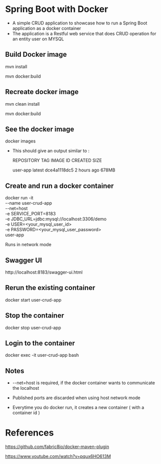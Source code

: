 
# Spring Boot with Docker

* A simple CRUD application to showcase how to run a Spring Boot application as a docker container
* The application is a Restful web service that does CRUD operation for an entity user on MYSQL 
	
## Build Docker image

mvn install

mvn docker:build

## Recreate docker image 

mvn clean install

mvn docker:build

## See the docker image

docker images

* This should give an output similar to :
	
	REPOSITORY          TAG                 IMAGE ID            CREATED             SIZE   
    
    user-app            latest              dce4a1118dc5        2 hours ago         678MB

## Create and run a docker container 

docker run -it \
--name user-crud-app \
--net=host \
-e SERVICE_PORT=8183 \
-e JDBC_URL=jdbc:mysql://localhost:3306/demo \
-e USER=<your_mysql_user_id> \
-e PASSWORD=<your_mysql_user_password> \
user-app 

 Runs in network mode 

## Swagger UI

http://localhost:8183/swagger-ui.html

## Rerun the existing container

docker start user-crud-app

## Stop the container

docker stop user-crud-app

## Login to the container

docker exec -it user-crud-app bash

## Notes

* --net=host is required, if the docker container wants to communicate 
  the localhost

* Published ports are discarded when using host network mode 

* Everytime you do docker run, it creates a new container ( with a container id ) 

References
==========
https://github.com/fabric8io/docker-maven-plugin    

https://www.youtube.com/watch?v=pqux6HO613M

